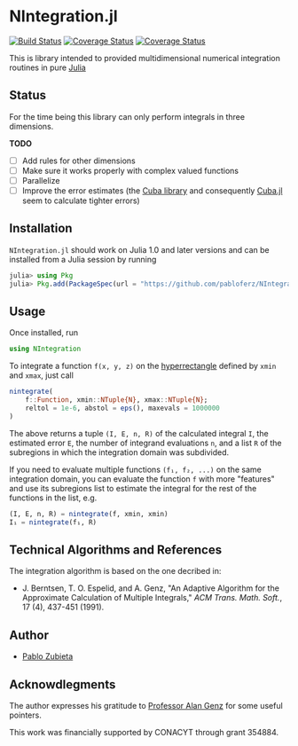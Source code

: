 # NIntegration.jl

[![Build Status][travis-img]][travis-url] [![Coverage Status][coveral-img]][coveral-url] [![Coverage Status][codecov-img]][codecov-url]

This is library intended to provided multidimensional numerical integration
routines in pure [Julia](http://julialang.org)

## Status

For the time being this library can only perform integrals in three dimensions.

**TODO**

- [ ] Add rules for other dimensions
- [ ] Make sure it works properly with complex valued functions
- [ ] Parallelize
- [ ] Improve the error estimates (the [Cuba library](http://www.feynarts.de/cuba/) and consequently [Cuba.jl](https://github.com/giordano/Cuba.jl) seem to calculate tighter errors)

## Installation

`NIntegration.jl` should work on Julia 1.0 and later versions and can be
installed from a Julia session by running

```julia
julia> using Pkg
julia> Pkg.add(PackageSpec(url = "https://github.com/pabloferz/NIntegration.jl.git"))
```

## Usage

Once installed, run

```julia
using NIntegration
```

To integrate a function `f(x, y, z)` on the
[hyperrectangle](https://en.wikipedia.org/wiki/Hyperrectangle) defined by
`xmin` and `xmax`, just call

```julia
nintegrate(
    f::Function, xmin::NTuple{N}, xmax::NTuple{N};
    reltol = 1e-6, abstol = eps(), maxevals = 1000000
)
```

The above returns a tuple `(I, E, n, R)` of the calculated integral `I`, the
estimated error `E`, the number of integrand evaluations `n`, and a list `R` of
the subregions in which the integration domain was subdivided.

If you need to evaluate multiple functions `(f₁, f₂, ...)` on the same
integration domain, you can evaluate the function `f` with more "features" and
use its subregions list to estimate the integral for the rest of the functions
in the list, e.g.

```julia
(I, E, n, R) = nintegrate(f, xmin, xmin)
I₁ = nintegrate(f₁, R)
```

## Technical Algorithms and References

The integration algorithm is based on the one decribed in:

 * J. Berntsen, T. O. Espelid, and A. Genz, "An Adaptive Algorithm for the
   Approximate Calculation of Multiple Integrals," *ACM Trans. Math. Soft.*, 17
   (4), 437-451 (1991).

## Author

 * [Pablo Zubieta](https://github.com/pabloferz)

## Acknowdlegments

The author expresses his gratitude to [Professor Alan
Genz](http://www.math.wsu.edu/faculty/genz/homepage) for some useful pointers.

This work was financially supported by CONACYT through grant 354884.


[//]: # (Links)

[travis-img]: https://travis-ci.org/pabloferz/NIntegration.jl.svg?branch=master
[travis-url]: https://travis-ci.org/pabloferz/NIntegration.jl

[coveral-img]: https://coveralls.io/repos/pabloferz/NIntegration.jl/badge.svg?branch=master&service=github
[coveral-url]: https://coveralls.io/github/pabloferz/NIntegration.jl?branch=master

[codecov-img]: http://codecov.io/github/pabloferz/NIntegration.jl/coverage.svg?branch=master
[codecov-url]: http://codecov.io/github/pabloferz/NIntegration.jl?branch=master
